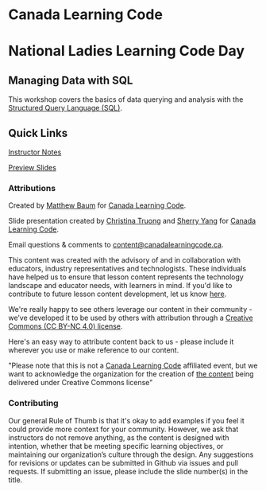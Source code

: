 # Canada Learning Code

# National Ladies Learning Code Day
## Managing Data with SQL

This workshop covers the basics of data querying and analysis with the [Structured Query Language (SQL)](https://en.wikipedia.org/wiki/SQL).


## Quick Links

[Instructor Notes](https://docs.google.com/document/d/15DzSmrUhSoOgIyCbVnSsQEOwIaa06lhkNS71HUd5cjk/edit?usp=sharing)

[Preview Slides](https://ladieslearningcode.github.io/llc-sql/slides_abridged.html)


### Attributions

Created by [Matthew Baum](https://ca.linkedin.com/in/matt-baum) for [Canada Learning Code](https://www.canadalearningcode.ca/).

Slide presentation created by [Christina Truong](http://christinatruong.com/) and [Sherry Yang](https://www.linkedin.com/in/sherrylwyang/) for [Canada Learning Code](https://www.canadalearningcode.ca/).

Email questions & comments to <content@canadalearningcode.ca>.

This content was created with the advisory of and in collaboration with educators, industry representatives and technologists. These individuals have helped us to ensure that lesson content represents the technology landscape and educator needs, with learners in mind. If you'd like to contribute to future lesson content development, let us know [here](https://docs.google.com/forms/d/e/1FAIpQLSfJ8NSMKVAmzpdn3EAymxCbDDz3XZPxyDdmtQ87GECuvXzzDQ/viewform).

We're really happy to see others leverage our content in their community - we’ve developed it to be used by others with attribution through a [Creative Commons (CC BY-NC 4.0) license](https://creativecommons.org/licenses/by-nc/4.0/).

Here's an easy way to attribute content back to us - please include it wherever you use or make reference to our content.

"Please note that this is not a [Canada Learning Code](https://www.canadalearningcode.ca/) affiliated event, but we want to acknowledge the organization for the creation of [the content](https://github.com/ladieslearningcode) being delivered under Creative Commons license"


### Contributing

Our general Rule of Thumb is that it's okay to add examples if you feel it could provide more context for your community. However, we ask that instructors do not remove anything, as the content is designed with intention, whether that be meeting specific learning objectives, or maintaining our organization’s culture through the design.  Any suggestions for revisions or updates can be submitted in Github via issues and pull requests. If submitting an issue, please include the slide number(s) in the title.
